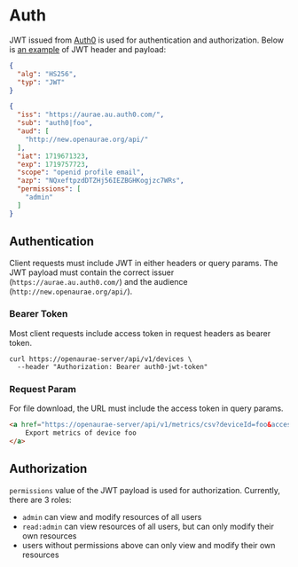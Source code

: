 # Auth

JWT issued from [Auth0](https://auth0.com/) is used for authentication and authorization.
Below is [an example](https://jwt.io/#debugger-io?token=eyJhbGciOiJIUzI1NiIsInR5cCI6IkpXVCJ9.eyJpc3MiOiJodHRwczovL2F1cmFlLmF1LmF1dGgwLmNvbS8iLCJzdWIiOiJhdXRoMHw1ZTYzMjIxMmZkN2ZmZDBjYjJiOGY0NWYiLCJhdWQiOlsiaHR0cDovL25ldy5vcGVuYXVyYWUub3JnL2FwaS8iXSwiaWF0IjoxNzE5NjcxMzIzLCJleHAiOjE3MTk3NTc3MjMsInNjb3BlIjoib3BlbmlkIHByb2ZpbGUgZW1haWwiLCJhenAiOiJOUXhlZnRwemREVFpIajU2SUVaQkdIS29nanpjN1dScyIsInBlcm1pc3Npb25zIjpbImFkbWluIl19.K2ijrosD3SRTC2gatZU3fH9oncvg_6qYflKvNQzXEVI) of JWT header and payload:

```json
{
  "alg": "HS256",
  "typ": "JWT"
}
```

```json
{
  "iss": "https://aurae.au.auth0.com/",
  "sub": "auth0|foo",
  "aud": [
    "http://new.openaurae.org/api/"
  ],
  "iat": 1719671323,
  "exp": 1719757723,
  "scope": "openid profile email",
  "azp": "NQxeftpzdDTZHj56IEZBGHKogjzc7WRs",
  "permissions": [
    "admin"
  ]
}
```

## Authentication

Client requests must include JWT in either headers or query params.
The JWT payload must contain the correct issuer (`https://aurae.au.auth0.com/`) 
and the audience (`http://new.openaurae.org/api/`). 

### Bearer Token

Most client requests include access token in request headers as bearer token. 

```shell
curl https://openaurae-server/api/v1/devices \
  --header "Authorization: Bearer auth0-jwt-token"
```

### Request Param

For file download, the URL must include the access token in query params.

```html
<a href="https://openaurae-server/api/v1/metrics/csv?deviceId=foo&accessToken=auth0-jwt-token">
    Export metrics of device foo 
</a>
```

## Authorization

`permissions` value of the JWT payload is used for authorization. 
Currently, there are 3 roles:

- `admin` can view and modify resources of all users 
- `read:admin` can view resources of all users, but can only modify their own resources
- users without permissions above can only view and modify their own resources 

